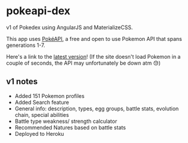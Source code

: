 pokeapi-dex
===================

v1 of Pokedex using AngularJS and MaterializeCSS.

This app uses [PokéAPI](https://pokeapi.co/docsv2/), a free and open to use Pokemon API that spans generations 1-7.

Here's a link to the [latest version](https://pokeapi-dex-v1.herokuapp.com/www/index.html)!
(If the site doesn't load Pokemon in a couple of seconds, the API may unfortunately be down atm :sweat:)

v1 notes
------
* Added 151 Pokemon profiles
* Added Search feature
* General info: description, types, egg groups, battle stats, evolution chain, special abilities
* Battle type weakness/ strength calculator
* Recommended Natures based on battle stats
* Deployed to Heroku
